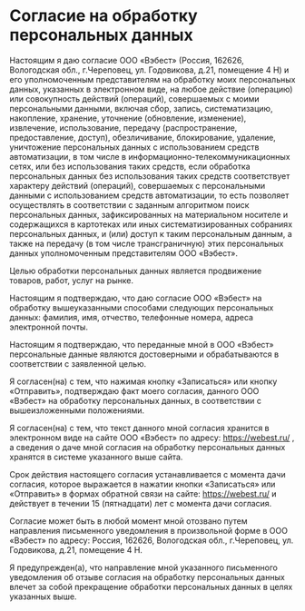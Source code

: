# Согласие на обработку персональных данных

Настоящим я даю согласие ООО «Вэбест» (Россия, 162626, Вологодская обл., г.Череповец, ул. Годовикова, д.21, помещение 4 Н) и его уполномоченным представителям на обработку моих персональных данных, указанных в электронном виде, на любое действие (операцию) или совокупность действий (операций), совершаемых с моими персональными данными, включая сбор, запись, систематизацию, накопление, хранение, уточнение (обновление, изменение), извлечение, использование, передачу (распространение, предоставление, доступ), обезличивание, блокирование, удаление, уничтожение персональных данных с использованием средств автоматизации, в том числе в информационно-телекоммуникационных сетях, или без использования таких средств, если обработка персональных данных без использования таких средств соответствует характеру действий (операций), совершаемых с персональными данными с использованием средств автоматизации, то есть позволяет осуществлять в соответствии с заданным алгоритмом поиск персональных данных, зафиксированных на материальном носителе и содержащихся в картотеках или иных систематизированных собраниях персональных данных, и (или) доступ к таким персональным данным, а также на передачу (в том числе трансграничную) этих персональных данных уполномоченным представителям ООО «Вэбест».

Целью обработки персональных данных является продвижение товаров, работ, услуг на рынке.

Настоящим я подтверждаю, что даю согласие ООО «Вэбест» на обработку вышеуказанными способами следующих персональных данных: фамилия, имя, отчество, телефонные номера, адреса электронной почты.

Настоящим я подтверждаю, что переданные мной в ООО «Вэбест» персональные данные являются достоверными и обрабатываются в соответствии с заявленной целью.

Я согласен(на) с тем, что нажимая кнопку «Записаться» или кнопку «Отправить», подтверждаю факт моего согласия, данного ООО «Вэбест» на обработку персональных данных, в соответствии с вышеизложенными положениями.

Я согласен(на) с тем, что текст данного мной согласия хранится в электронном виде на сайте ООО «Вэбест» по адресу: https://webest.ru/ , а сведения о даче мной согласия на обработку персональных данных хранятся в системе указанного выше сайта.

Срок действия настоящего согласия устанавливается с момента дачи согласия, которое выражается в нажатии кнопки «Записаться» или «Отправить» в формах обратной связи на сайте: https://webest.ru/ и действует в течении 15 (пятнадцати) лет с момента дачи согласия.

Согласие может быть в любой момент мной отозвано путем направления письменного уведомления в произвольной форме в ООО «Вэбест» по адресу: Россия, 162626, Вологодская обл., г.Череповец, ул. Годовикова, д.21, помещение 4 Н.

Я предупрежден(а), что направление мной указанного письменного уведомления об отзыве согласия на обработку персональных данных влечет за собой прекращение обработки персональных данных в целях указанных выше.